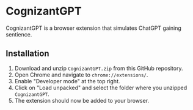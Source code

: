 # CognizantGPT
CognizantGPT is a browser extension that simulates ChatGPT gaining sentience.


## Installation

1. Download and unzip `CognizantGPT.zip` from this GitHub repository.
2. Open Chrome and navigate to `chrome://extensions/`.
3. Enable "Developer mode" at the top right.
4. Click on "Load unpacked" and select the folder where you unzipped `CognizantGPT`.
5. The extension should now be added to your browser.
